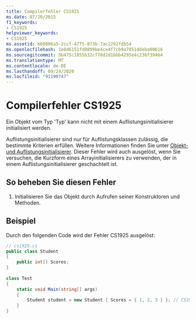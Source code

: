 ```yaml
---
title: Compilerfehler CS1925
ms.date: 07/20/2015
f1_keywords:
- CS1925
helpviewer_keywords:
- CS1925
ms.assetid: b60806a5-2ccf-47f5-873b-7ac2292fdb54
ms.openlocfilehash: 1e8d6151fd0899be4ce4f7cb9a7951ddeba00616
ms.sourcegitcommit: 5b475c1855b32cf78d2d1bbb4295e4c236f39464
ms.translationtype: MT
ms.contentlocale: de-DE
ms.lasthandoff: 09/24/2020
ms.locfileid: "91190747"
---
```

# <a name="compiler-error-cs1925"></a>Compilerfehler CS1925

Ein Objekt vom Typ 'Typ' kann nicht mit einem Auflistungsinitialisierer initialisiert werden.  
  
 Auflistungsinitialisierer sind nur für Auflistungsklassen zulässig, die bestimmte Kriterien erfüllen. Weitere Informationen finden Sie unter [Objekt- und Auflistungsinitialisierer](../programming-guide/classes-and-structs/object-and-collection-initializers.md). Dieser Fehler wird auch ausgelöst, wenn Sie versuchen, die Kurzform eines Arrayinitialisierers zu verwenden, der in einem Auflistungsinitialisierer geschachtelt ist.  
  
## <a name="to-correct-this-error"></a>So beheben Sie diesen Fehler  
  
1. Initialisieren Sie das Objekt durch Aufrufen seiner Konstruktoren und Methoden.  
  
## <a name="example"></a>Beispiel  

 Durch den folgenden Code wird der Fehler CS1925 ausgelöst:  
  
```csharp  
// cs1925.cs  
public class Student  
{  
    public int[] Scores;  
}  
  
class Test  
{  
    static void Main(string[] args)  
    {  
        Student student = new Student { Scores = { 1, 2, 3 } }; // CS1925  
    }  
}  
```
